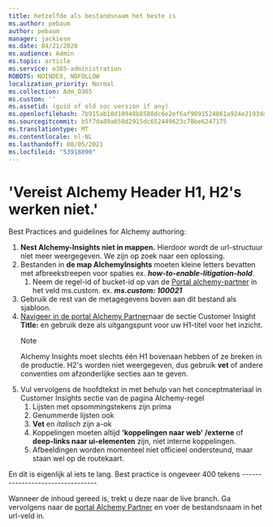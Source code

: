 ```yaml
---
title: hetzelfde als bestandsnaam het beste is
ms.author: pebaum
author: pebaum
manager: jackiesm
ms.date: 04/21/2020
ms.audience: Admin
ms.topic: article
ms.service: o365-administration
ROBOTS: NOINDEX, NOFOLLOW
localization_priority: Normal
ms.collection: Adm_O365
ms.custom: ''
ms.assetid: (guid of old soc version if any)
ms.openlocfilehash: 7b915ab18d10948b8588dc6e2ef6af9891524861a924e2193dd73c2c77ffe6da
ms.sourcegitcommit: b5f7da89a650d2915dc652449623c78be6247175
ms.translationtype: MT
ms.contentlocale: nl-NL
ms.lasthandoff: 08/05/2021
ms.locfileid: "53918890"
---
```

# <a name="required-alchemy-header-h1-h2s-dont-work"></a>'Vereist Alchemy Header H1, H2's werken niet.'
Best Practices and guidelines for Alchemy authoring:

1. **Nest Alchemy-Insights niet in mappen.** Hierdoor wordt de url-structuur niet meer weergegeven. We zijn op zoek naar een oplossing.
1. Bestanden in **de map AlchemyInsights** moeten kleine letters bevatten met afbreekstreepen voor spaties ex. **_how-to-enable-litigation-hold_**.
    1. Neem de regel-id of bucket-id op van de [Portal alchemy-partner](https://alchemyportal.azurewebsites.net) in het veld ms.custom. ex. ***ms.custom: 100021***
1. Gebruik de rest van de metagegevens boven aan dit bestand als sjabloon.
1. [Navigeer in de portal Alchemy Partner](https://alchemyportal.azurewebsites.net)naar de sectie Customer Insight **Title:** en gebruik deze als uitgangspunt voor uw H1-titel voor het inzicht. 
    > [!NOTE]
    > Alchemy Insights moet slechts één H1 bovenaan hebben of ze breken in de productie. H2's worden niet weergegeven, dus gebruik **vet** of andere conventies om afzonderlijke secties aan te geven.
1. Vul vervolgens de hoofdtekst in met behulp van het conceptmateriaal in Customer Insights sectie van de pagina Alchemy-regel
    1. Lijsten met opsommingstekens zijn prima
    1. Genummerde lijsten ook
    1. **Vet** en *italisch* zijn a-ok
    1. Koppelingen moeten altijd **'koppelingen naar web' /externe** of **deep-links naar ui-elementen** zijn, niet interne koppelingen.
    1. Afbeeldingen worden momenteel niet officieel ondersteund, maar staan wel op de routekaart.

En dit is eigenlijk al iets te lang. Best practice is ongeveer 400 tekens ---------------------------------

Wanneer de inhoud gereed is, trekt u deze naar de live branch. Ga vervolgens naar de [portal Alchemy Partner](https://alchemyportal.azurewebsites.net) en voer de bestandsnaam in het url-veld in. 
